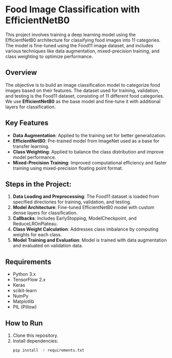 # Food Image Classification with EfficientNetB0

This project involves training a deep learning model using the EfficientNetB0 architecture for classifying food images into 11 categories. The model is fine-tuned using the Food11 image dataset, and includes various techniques like data augmentation, mixed-precision training, and class weighting to optimize performance.

## Overview

The objective is to build an image classification model to categorize food images based on their features. The dataset used for training, validation, and testing is the Food11 dataset, consisting of 11 different food categories. We use **EfficientNetB0** as the base model and fine-tune it with additional layers for classification.

## Key Features

- **Data Augmentation**: Applied to the training set for better generalization.
- **EfficientNetB0**: Pre-trained model from ImageNet used as a base for transfer learning.
- **Class Weighting**: Applied to balance the class distribution and improve model performance.
- **Mixed-Precision Training**: Improved computational efficiency and faster training using mixed-precision floating point format.

## Steps in the Project:

1. **Data Loading and Preprocessing**: The Food11 dataset is loaded from specified directories for training, validation, and testing.
2. **Model Architecture**: Fine-tuned EfficientNetB0 model with custom dense layers for classification.
3. **Callbacks**: Includes EarlyStopping, ModelCheckpoint, and ReduceLROnPlateau.
4. **Class Weight Calculation**: Addresses class imbalance by computing weights for each class.
5. **Model Training and Evaluation**: Model is trained with data augmentation and evaluated on validation data.

## Requirements

- Python 3.x
- TensorFlow 2.x
- Keras
- scikit-learn
- NumPy
- Matplotlib
- PIL (Pillow)

## How to Run

1. Clone this repository.
2. Install dependencies:
   ```bash
   pip install -r requirements.txt

